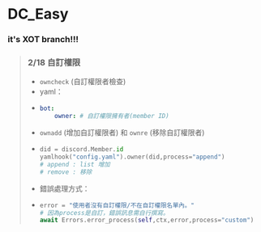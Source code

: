 # DC_Easy

### it's XOT branch!!! 

> ### 2/18 自訂權限
> - `owncheck` (自訂權限者檢查)
> - yaml：
> - ```yaml
>   bot:
>       owner: # 自訂權限擁有者(member ID)
>   ```
> - `ownadd` (增加自訂權限者) 和 `ownre` (移除自訂權限者)
> - ```py
>   did = discord.Member.id
>   yamlhook("config.yaml").owner(did,process="append")
>   # append : list 增加
>   # remove : 移除
>   ```
> - 錯誤處理方式：
> - ```py
>   error = "使用者沒有自訂權限/不在自訂權限名單內。"
>   # 因為process是自訂，錯誤訊息需自行撰寫。
>   await Errors.error_process(self,ctx,error,process="custom")
>   ```